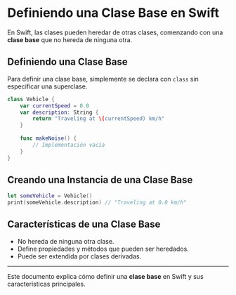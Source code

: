 # Definiendo una Clase Base en Swift

En Swift, las clases pueden heredar de otras clases, comenzando con una **clase base** que no hereda de ninguna otra.

## Definiendo una Clase Base

Para definir una clase base, simplemente se declara con `class` sin especificar una superclase.

```swift
class Vehicle {
    var currentSpeed = 0.0
    var description: String {
        return "Traveling at \(currentSpeed) km/h"
    }
    
    func makeNoise() {
        // Implementación vacía
    }
}
```

## Creando una Instancia de una Clase Base

```swift
let someVehicle = Vehicle()
print(someVehicle.description) // "Traveling at 0.0 km/h"
```

## Características de una Clase Base

- No hereda de ninguna otra clase.
- Define propiedades y métodos que pueden ser heredados.
- Puede ser extendida por clases derivadas.

---

Este documento explica cómo definir una **clase base** en Swift y sus características principales.
